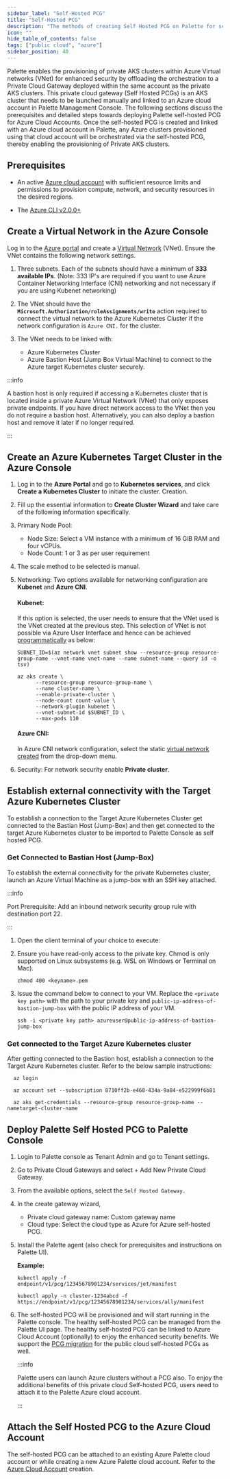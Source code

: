 ```yaml
---
sidebar_label: "Self-Hosted PCG"
title: "Self-Hosted PCG"
description: "The methods of creating Self Hosted PCG on Palette for secured cluster deployment"
icon: ""
hide_table_of_contents: false
tags: ["public cloud", "azure"]
sidebar_position: 40
---
```


Palette enables the provisioning of private AKS clusters within Azure Virtual networks (VNet) for enhanced security by
offloading the orchestration to a Private Cloud Gateway deployed within the same account as the private AKS clusters.
This private cloud gateway (Self Hosted PCGs) is an AKS cluster that needs to be launched manually and linked to an
Azure cloud account in Palette Management Console. The following sections discuss the prerequisites and detailed steps
towards deploying Palette self-hosted PCG for Azure Cloud Accounts. Once the self-hosted PCG is created and linked with
an Azure cloud account in Palette, any Azure clusters provisioned using that cloud account will be orchestrated via the
self-hosted PCG, thereby enabling the provisioning of Private AKS clusters.

## Prerequisites

- An active [Azure cloud account](https://portal.azure.com/) with sufficient resource limits and permissions to
  provision compute, network, and security resources in the desired regions.

- The [Azure CLI v2.0.0+](https://learn.microsoft.com/en-us/cli/azure/install-azure-cli)

## Create a Virtual Network in the Azure Console

Log in to the [Azure portal](https://portal.azure.com/) and create a
[Virtual Network](https://learn.microsoft.com/en-us/azure/virtual-network/virtual-networks-overview) (VNet). Ensure the
VNet contains the following network settings.

1. Three subnets. Each of the subnets should have a minimum of **333 available IPs**. (Note: 333 IP's are required if
   you want to use Azure Container Networking Interface (CNI) networking and not necessary if you are using Kubenet
   networking)

2. The VNet should have the **`Microsoft.Authorization/roleAssignments/write`** action required to connect the virtual
   network to the Azure Kubernetes Cluster if the network configuration is `Azure CNI.` for the cluster.

3. The VNet needs to be linked with:
   - Azure Kubernetes Cluster
   - Azure Bastion Host (Jump Box Virtual Machine) to connect to the Azure target Kubernetes cluster securely.

:::info

A bastion host is only required if accessing a Kubernetes cluster that is located inside a private Azure Virtual Network
(VNet) that only exposes private endpoints. If you have direct network access to the VNet then you do not require a
bastion host. Alternatively, you can also deploy a bastion host and remove it later if no longer required.

:::

## Create an Azure Kubernetes Target Cluster in the Azure Console

1. Log in to the **Azure Portal** and go to **Kubernetes services**, and click **Create a Kubernetes Cluster** to
   initiate the cluster. Creation.

2. Fill up the essential information to **Create Cluster Wizard** and take care of the following information
   specifically.

3. Primary Node Pool:

   - Node Size: Select a VM instance with a minimum of 16 GiB RAM and four vCPUs.
   - Node Count: 1 or 3 as per user requirement

4. The scale method to be selected is manual.

5. Networking: Two options available for networking configuration are **Kubenet** and **Azure CNI**.

   #### Kubenet:

   If this option is selected, the user needs to ensure that the VNet used is the VNet created at the previous step.
   This selection of VNet is not possible via Azure User Interface and hence can be achieved
   [programmatically](https://learn.microsoft.com/en-us/azure/aks/configure-kubenet) as below:

   ```
   SUBNET_ID=$(az network vnet subnet show --resource-group resource-group-name --vnet-name vnet-name --name subnet-name --query id -o tsv)
   ```

   ```
   az aks create \
         --resource-group resource-group-name \
         --name cluster-name \
         --enable-private-cluster \
         --node-count count-value \
         --network-plugin kubenet \
         --vnet-subnet-id $SUBNET_ID \
         --max-pods 110
   ```

   #### Azure CNI:

   In Azure CNI network configuration, select the static
   [virtual network created](gateways#create-a-virtual-network-in-the-azure-console) from the drop-down menu.

6. Security: For network security enable **Private cluster**.

## Establish external connectivity with the Target Azure Kubernetes Cluster

To establish a connection to the Target Azure Kubernetes Cluster get connected to the Bastian Host (Jump-Box) and then
get connected to the target Azure Kubernetes cluster to be imported to Palette Console as self hosted PCG.

### Get Connected to Bastian Host (Jump-Box)

To establish the external connectivity for the private Kubernetes cluster, launch an Azure Virtual Machine as a jump-box
with an SSH key attached.

:::info

Port Prerequisite: Add an inbound network security group rule with destination port 22.

:::

1. Open the client terminal of your choice to execute:

2. Ensure you have read-only access to the private key. Chmod is only supported on Linux subsystems (e.g. WSL on Windows
   or Terminal on Mac).

   ```shell
   chmod 400 <keyname>.pem
   ```

3. Issue the command below to connect to your VM. Replace the `<private key path>` with the path to your private key and
   `public-ip-address-of-bastion-jump-box` with the public IP address of your VM.

   ```shell
   ssh -i <private key path> azureuser@public-ip-address-of-bastion-jump-box
   ```

### Get connected to the Target Azure Kubernetes cluster

After getting connected to the Bastion host, establish a connection to the Target Azure Kubernetes cluster. Refer to the
below sample instructions:

```shell
  az login
```

```shell
  az account set --subscription 8710ff2b-e468-434a-9a84-e522999f6b81
```

```shell
  az aks get-credentials --resource-group resource-group-name --nametarget-cluster-name
```

## Deploy Palette Self Hosted PCG to Palette Console

1. Login to Palette console as Tenant Admin and go to Tenant settings.

2. Go to Private Cloud Gateways and select + Add New Private Cloud Gateway.

3. From the available options, select the `Self Hosted Gateway.`

4. In the create gateway wizard,

   - Private cloud gateway name: Custom gateway name
   - Cloud type: Select the cloud type as Azure for Azure self-hosted PCG.

5. Install the Palette agent (also check for prerequisites and instructions on Palette UI).

   **Example:**

   ```shell
   kubectl apply -f endpoint/v1/pcg/12345678901234/services/jet/manifest
   ```

   ```shell
   kubectl apply -n cluster-1234abcd -f https://endpoint/v1/pcg/12345678901234/services/ally/manifest
   ```

6. The self-hosted PCG will be provisioned and will start running in the Palette console. The healthy self-hosted PCG
   can be managed from the Palette UI page. The healthy self-hosted PCG can be linked to Azure Cloud Account
   (optionally) to enjoy the enhanced security benefits. We support the
   [PCG migration](../../../enterprise-version/system-management/system-management.md) for the public cloud self-hosted
   PCGs as well.

   :::info

   Palette users can launch Azure clusters without a PCG also. To enjoy the additional benefits of this private cloud
   Self-hosted PCG, users need to attach it to the Palette Azure cloud account.

   :::

## Attach the Self Hosted PCG to the Azure Cloud Account

The self-hosted PCG can be attached to an existing Azure Palette cloud account or while creating a new Azure Palette
cloud account. Refer to the [Azure Cloud Account](azure-cloud.md) creation.
